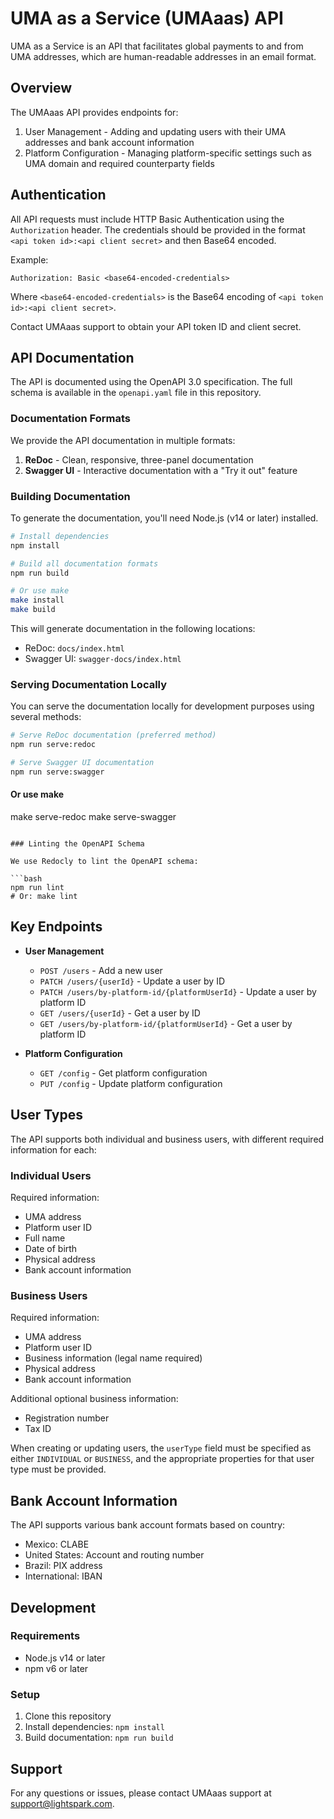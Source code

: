 # UMA as a Service (UMAaas) API

UMA as a Service is an API that facilitates global payments to and from UMA addresses, which are human-readable addresses in an email format.

## Overview

The UMAaas API provides endpoints for:

1. User Management - Adding and updating users with their UMA addresses and bank account information
2. Platform Configuration - Managing platform-specific settings such as UMA domain and required counterparty fields

## Authentication

All API requests must include HTTP Basic Authentication using the `Authorization` header. The credentials should be provided in the format `<api token id>:<api client secret>` and then Base64 encoded.

Example:

```http
Authorization: Basic <base64-encoded-credentials>
```

Where `<base64-encoded-credentials>` is the Base64 encoding of `<api token id>:<api client secret>`.

Contact UMAaas support to obtain your API token ID and client secret.

## API Documentation

The API is documented using the OpenAPI 3.0 specification. The full schema is available in the `openapi.yaml` file in this repository.

### Documentation Formats

We provide the API documentation in multiple formats:

1. **ReDoc** - Clean, responsive, three-panel documentation
2. **Swagger UI** - Interactive documentation with a "Try it out" feature

### Building Documentation

To generate the documentation, you'll need Node.js (v14 or later) installed.

```bash
# Install dependencies
npm install

# Build all documentation formats
npm run build

# Or use make
make install
make build
```

This will generate documentation in the following locations:

- ReDoc: `docs/index.html`
- Swagger UI: `swagger-docs/index.html`

### Serving Documentation Locally

You can serve the documentation locally for development purposes using several methods:

```bash
# Serve ReDoc documentation (preferred method)
npm run serve:redoc

# Serve Swagger UI documentation
npm run serve:swagger
```

#### Or use make

make serve-redoc
make serve-swagger

```

### Linting the OpenAPI Schema

We use Redocly to lint the OpenAPI schema:

```bash
npm run lint
# Or: make lint
```

## Key Endpoints

- **User Management**
  - `POST /users` - Add a new user
  - `PATCH /users/{userId}` - Update a user by ID
  - `PATCH /users/by-platform-id/{platformUserId}` - Update a user by platform ID
  - `GET /users/{userId}` - Get a user by ID
  - `GET /users/by-platform-id/{platformUserId}` - Get a user by platform ID

- **Platform Configuration**
  - `GET /config` - Get platform configuration
  - `PUT /config` - Update platform configuration

## User Types

The API supports both individual and business users, with different required information for each:

### Individual Users

Required information:

- UMA address
- Platform user ID
- Full name
- Date of birth
- Physical address
- Bank account information

### Business Users

Required information:

- UMA address
- Platform user ID
- Business information (legal name required)
- Physical address
- Bank account information

Additional optional business information:

- Registration number
- Tax ID

When creating or updating users, the `userType` field must be specified as either `INDIVIDUAL` or `BUSINESS`, and the appropriate properties for that user type must be provided.

## Bank Account Information

The API supports various bank account formats based on country:

- Mexico: CLABE
- United States: Account and routing number
- Brazil: PIX address
- International: IBAN

## Development

### Requirements

- Node.js v14 or later
- npm v6 or later

### Setup

1. Clone this repository
2. Install dependencies: `npm install`
3. Build documentation: `npm run build`

## Support

For any questions or issues, please contact UMAaas support at <support@lightspark.com>.
